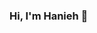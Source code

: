 ### Hi, I'm Hanieh 👋

<!--
**HaniehGhassemi/HaniehGhassemi** is a ✨ _special_ ✨ repository because its `README.md` (this file) appears on your GitHub profile.

I am Junior ASP.NET Core Developer who is also interested in learning JavaScript and React. My interest in coding started in high school. At that time, I was designing my own website and blog with CMS. This way led me to the world of technology and computers. I am currently working in the NiCode as a Back-end developer, which has allowed me to experience the following concepts:
-ASP.NET Core
-Entity framework Core
-Docker
-Web API
-C#
-SQL Server
-MVC
-Git/GitHub
-TeamWork
